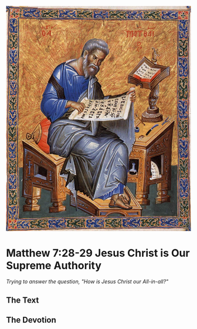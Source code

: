 <img class="intro-right" src="../images/art-matthew.jpg">

# Matthew 7:28-29 Jesus Christ is Our Supreme Authority

*Trying to answer the question, "How is Jesus Christ our All-in-all?"*

## The Text

## The Devotion